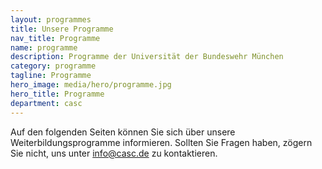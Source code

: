 ```yaml
---
layout: programmes
title: Unsere Programme
nav_title: Programme
name: programme
description: Programme der Universität der Bundeswehr München
category: programme
tagline: Programme
hero_image: media/hero/programme.jpg
hero_title: Programme
department: casc
---
```



Auf den folgenden Seiten können Sie sich über unsere Weiterbildungsprogramme informieren. Sollten Sie Fragen haben, zögern Sie nicht, uns unter <a href="mailto:info@casc.de">info@casc.de</a> zu kontaktieren.



